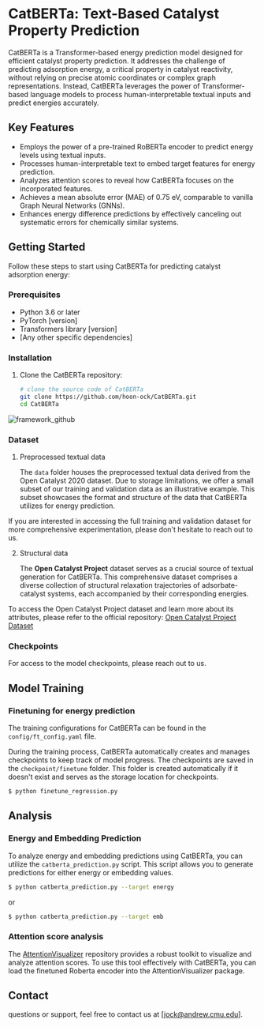 # CatBERTa: Text-Based Catalyst Property Prediction

CatBERTa is a Transformer-based energy prediction model designed for efficient catalyst property prediction. It addresses the challenge of predicting adsorption energy, a critical property in catalyst reactivity, without relying on precise atomic coordinates or complex graph representations. Instead, CatBERTa leverages the power of Transformer-based language models to process human-interpretable textual inputs and predict energies accurately.

## Key Features

- Employs the power of a pre-trained RoBERTa encoder to predict energy levels using textual inputs.
- Processes human-interpretable text to embed target features for energy prediction.
- Analyzes attention scores to reveal how CatBERTa focuses on the incorporated features.
- Achieves a mean absolute error (MAE) of 0.75 eV, comparable to vanilla Graph Neural Networks (GNNs).
- Enhances energy difference predictions by effectively canceling out systematic errors for chemically similar systems.

## Getting Started

Follow these steps to start using CatBERTa for predicting catalyst adsorption energy:

### Prerequisites

- Python 3.6 or later
- PyTorch [version]
- Transformers library [version]
- [Any other specific dependencies]

### Installation

1. Clone the CatBERTa repository:

   ```bash
   # clone the source code of CatBERTa
   git clone https://github.com/hoon-ock/CatBERTa.git
   cd CatBERTa
   
![framework_github](https://github.com/hoon-ock/CatBERTa/assets/93333323/cafeb4de-b859-4b2e-abb1-f5e56ac0e22f)

### Dataset

1. Preprocessed textual data

   The `data` folder houses the preprocessed textual data derived from the Open Catalyst 2020 dataset. Due to storage limitations, we offer a small subset of our training and validation data as an illustrative example. This subset showcases the format and structure of the data that CatBERTa utilizes for energy prediction.

If you are interested in accessing the full training and validation dataset for more comprehensive experimentation, please don't hesitate to reach out to us.

2. Structural data
  
   The **Open Catalyst Project** dataset serves as a crucial source of textual generation for CatBERTa. This comprehensive dataset comprises a diverse collection of structural relaxation trajectories of adsorbate-catalyst systems, each accompanied by their corresponding energies.

To access the Open Catalyst Project dataset and learn more about its attributes, please refer to the official repository: [Open Catalyst Project Dataset](https://github.com/Open-Catalyst-Project/ocp/blob/main/DATASET.md)



### Checkpoints

For access to the model checkpoints, please reach out to us.

## Model Training

### Finetuning for energy prediction

The training configurations for CatBERTa can be found in the `config/ft_config.yaml` file.

During the training process, CatBERTa automatically creates and manages checkpoints to keep track of model progress. The checkpoints are saved in the `checkpoint/finetune` folder. This folder is created automatically if it doesn't exist and serves as the storage location for checkpoints.

   ```bash
   $ python finetune_regression.py
   ```
## Analysis

### Energy and Embedding Prediction

To analyze energy and embedding predictions using CatBERTa, you can utilize the `catberta_prediction.py` script. This script allows you to generate predictions for either energy or embedding values.

```bash
$ python catberta_prediction.py --target energy
```
or
```bash
$ python catberta_prediction.py --target emb
```


### Attention score analysis

The [AttentionVisualizer](https://github.com/AlaFalaki/AttentionVisualizer/tree/main) repository provides a robust toolkit to visualize and analyze attention scores. To use this tool effectively with CatBERTa, you can load the finetuned Roberta encoder into the AttentionVisualizer package. 


## Contact
questions or support, feel free to contact us at [jock@andrew.cmu.edu].
